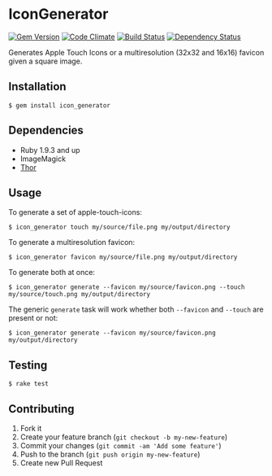 # IconGenerator

[![Gem Version](https://badge.fury.io/rb/icon_generator.png)](http://badge.fury.io/rb/icon_generator)
[![Code Climate](https://codeclimate.com/github/adamnbowen/icon_generator.png)](https://codeclimate.com/github/adamnbowen/icon_generator)
[![Build Status](https://travis-ci.org/adamnbowen/icon_generator.png)](https://travis-ci.org/adamnbowen/icon_generator)
[![Dependency Status](https://gemnasium.com/adamnbowen/icon_generator.png)](https://gemnasium.com/adamnbowen/icon_generator)

Generates Apple Touch Icons or a multiresolution (32x32 and 16x16)
favicon given a square image.

## Installation

    $ gem install icon_generator

## Dependencies

* Ruby 1.9.3 and up
* ImageMagick
* [Thor](http://whatisthor.com/)

## Usage

To generate a set of apple-touch-icons:

    $ icon_generator touch my/source/file.png my/output/directory

To generate a multiresolution favicon:

    $ icon_generator favicon my/source/file.png my/output/directory

To generate both at once:

    $ icon_generator generate --favicon my/source/favicon.png --touch my/source/touch.png my/output/directory

The generic `generate` task will work whether both `--favicon` and
`--touch` are present or not:

    $ icon_generator generate --favicon my/source/favicon.png my/output/directory

## Testing

    $ rake test

## Contributing

1. Fork it
2. Create your feature branch (`git checkout -b my-new-feature`)
3. Commit your changes (`git commit -am 'Add some feature'`)
4. Push to the branch (`git push origin my-new-feature`)
5. Create new Pull Request
